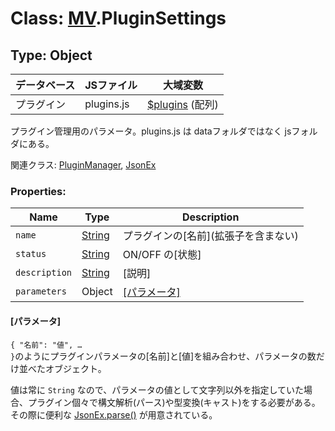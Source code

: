 # Class: [MV](MV.md).PluginSettings

## Type: Object

| データベース| JSファイル | 大域変数 |
| --- | --- | --- |
| プラグイン | plugins.js | [$plugins](global.md#plugins-arraymvpluginsettings) (配列) |

プラグイン管理用のパラメータ。plugins.js は dataフォルダではなく jsフォルダにある。


関連クラス: [PluginManager](PluginManager.md),  [JsonEx](JsonEx.md)

### Properties:

| Name | Type | Description |
| --- | --- | --- |
| `name` | [String](String.md) | プラグインの[名前]\(拡張子を含まない) |
| `status` | [String](String.md) | ON/OFF の[状態] |
| `description` | [String](String.md) | [説明] |
| `parameters` | Object |  [[パラメータ]](MV.PluginSettings.md#パラメータ) |

####  [パラメータ]

<code>{ "名前": "値", … }</code>のようにプラグインパラメータの[名前]と[値]を組み合わせ、パラメータの数だけ並べたオブジェクト。

値は常に <code>String</code> なので、パラメータの値として文字列以外を指定していた場合、プラグイン個々で構文解析(パース)や型変換(キャスト)をする必要がある。<br />
その際に便利な [JsonEx.parse()](JsonEx.md#static-parse-json--object) が用意されている。

